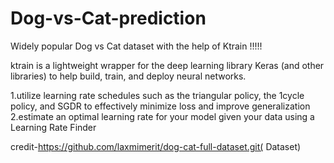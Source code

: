 # Dog-vs-Cat-prediction

Widely popular Dog vs Cat dataset with the help of Ktrain !!!!!

ktrain is a lightweight wrapper for the deep learning library Keras (and other libraries) to help build, train, and deploy neural networks. 

1.utilize learning rate schedules such as the triangular policy, the 1cycle policy, and SGDR to effectively minimize loss and improve generalization
2.estimate an optimal learning rate for your model given your data using a Learning Rate Finder


credit-https://github.com/laxmimerit/dog-cat-full-dataset.git( Dataset)
